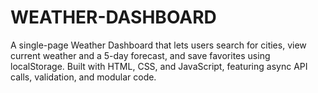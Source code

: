 # WEATHER-DASHBOARD
A single-page Weather Dashboard that lets users search for cities, view current weather and a 5-day forecast, and save favorites using localStorage. Built with HTML, CSS, and JavaScript, featuring async API calls, validation, and modular code.
